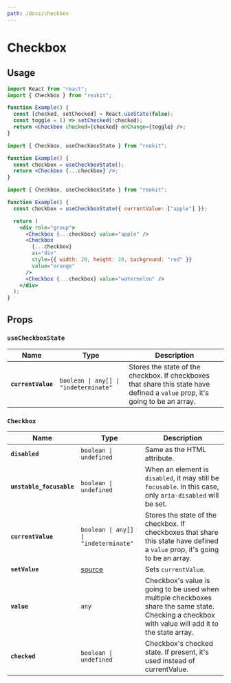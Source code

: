 ```yaml
---
path: /docs/checkbox
---
```


# Checkbox

## Usage

```jsx
import React from "react";
import { Checkbox } from "reakit";

function Example() {
  const [checked, setChecked] = React.useState(false);
  const toggle = () => setChecked(!checked);
  return <Checkbox checked={checked} onChange={toggle} />;
}
```

```jsx
import { Checkbox, useCheckboxState } from "reakit";

function Example() {
  const checkbox = useCheckboxState();
  return <Checkbox {...checkbox} />;
}
```

```jsx
import { Checkbox, useCheckboxState } from "reakit";

function Example() {
  const checkbox = useCheckboxState({ currentValue: ["apple"] });

  return (
    <div role="group">
      <Checkbox {...checkbox} value="apple" />
      <Checkbox
        {...checkbox}
        as="div"
        style={{ width: 20, height: 20, background: "red" }}
        value="orange"
      />
      <Checkbox {...checkbox} value="watermelon" />
    </div>
  );
}
```

## Props

<!-- Automatically generated -->

### `useCheckboxState`

| Name | Type | Description |
|------|------|-------------|
| **`currentValue`** | <code>boolean &#124; any[] &#124; "indeterminate"</code> | Stores the state of the checkbox. If checkboxes that share this state have defined a `value` prop, it's going to be an array. |

### `Checkbox`

| Name | Type | Description |
|------|------|-------------|
| **`disabled`** | <code>boolean &#124; undefined</code> | Same as the HTML attribute. |
| **`unstable_focusable`** | <code>boolean &#124; undefined</code> | When an element is `disabled`, it may still be `focusable`. In this case, only `aria-disabled` will be set. |
| **`currentValue`** | <code>boolean &#124; any[] &#124; "indeterminate"</code> | Stores the state of the checkbox. If checkboxes that share this state have defined a `value` prop, it's going to be an array. |
| **`setValue`** | [source](https://github.com/reakit/reakit/tree/master/packages/reakit/src/Checkbox/CheckboxState.ts#L18) | Sets `currentValue`. |
| **`value`** | <code>any</code> | Checkbox's value is going to be used when multiple checkboxes share the same state. Checking a checkbox with value will add it to the state array. |
| **`checked`** | <code>boolean &#124; undefined</code> | Checkbox's checked state. If present, it's used instead of currentValue. |
